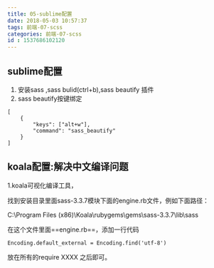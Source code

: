 ```yaml
---
title: 05-sublime配置
date: 2018-05-03 10:57:37
tags: 前端-07-scss
categories: 前端-07-scss
id : 1537686102120
---
```

## sublime配置
1. 安装sass ,sass bulid(ctrl+b),sass beautify 插件
2. sass beautify按键绑定

```
[
    {
        "keys": ["alt+w"],
        "command": "sass_beautify"
    }
]
```
## koala配置:解决中文编译问题

1.koala可视化编译工具，

找到安装目录里面sass-3.3.7模块下面的engine.rb文件，例如下面路径：

C:\Program Files (x86)\Koala\rubygems\gems\sass-3.3.7\lib\sass

在这个文件里面==engine.rb==，添加一行代码

```
Encoding.default_external = Encoding.find('utf-8')
```

放在所有的require XXXX 之后即可。